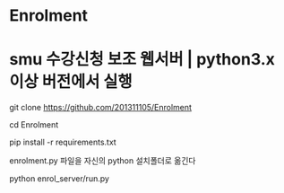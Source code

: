 # Enrolment
# smu 수강신청 보조 웹서버 | python3.x 이상 버전에서 실행

git clone https://github.com/201311105/Enrolment

cd Enrolment

pip install -r requirements.txt

enrolment.py 파일을 자신의 python 설치폴더로 옮긴다

python enrol_server/run.py
